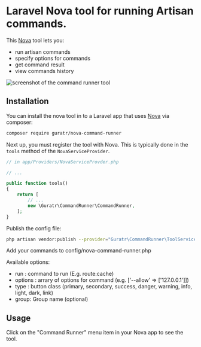 # Laravel Nova tool for running Artisan commands.

This [Nova](https://nova.laravel.com) tool lets you:
- run artisan commands
- specify options for commands
- get command result
- view commands history

![screenshot of the command runner tool](https://user-images.githubusercontent.com/1502853/50797697-16c4f100-12ef-11e9-99b0-2bf9736236f1.png)

## Installation

You can install the nova tool in to a Laravel app that uses [Nova](https://nova.laravel.com) via composer:

```bash
composer require guratr/nova-command-runner
```

Next up, you must register the tool with Nova. This is typically done in the `tools` method of the `NovaServiceProvider`.

```php
// in app/Providers/NovaServiceProvder.php

// ...

public function tools()
{
    return [
        // ...
        new \Guratr\CommandRunner\CommandRunner,
    ];
}
```

Publish the config file:

``` bash
php artisan vendor:publish --provider="Guratr\CommandRunner\ToolServiceProvider"
```

Add your commands to config/nova-command-runner.php

Available options:
- run : command to run (E.g. route:cache)
- options : arrary of options for command (e.g. ['--allow' => ['127.0.0.1']])  
- type : button class (primary, secondary, success, danger, warning, info, light, dark, link) 
- group: Group name (optional)

## Usage

Click on the "Command Runner" menu item in your Nova app to see the tool.
